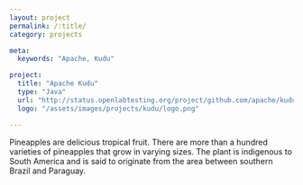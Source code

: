 ```yaml
---
layout: project
permalink: /:title/
category: projects

meta:
  keywords: "Apache, Kudu"

project:
  title: "Apache Kudu"
  type: "Java"
  url: "http://status.openlabtesting.org/project/github.com/apache/kudu"
  logo: "/assets/images/projects/kudu/logo.png"

---	
```

<p>Pineapples are delicious tropical fruit. There are more than a hundred varieties of pineapples that grow in varying sizes. The plant is indigenous to South America and is said to originate from the area between southern Brazil and Paraguay.</p>